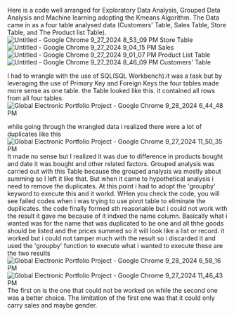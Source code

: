 Here is a code well arranged for Exploratory Data Analysis, Grouped Data Analysis and Machine learning adopting the Kmeans Algorithm.
The Data came in as a four table analysed data (Customers' Table, Sales Table, Store Table, and The Product list Table).
![Untitled - Google Chrome 9_27_2024 8_53_09 PM](https://github.com/user-attachments/assets/a10c30e8-93c8-421d-92a0-1389a72743aa)       Store Table
![Untitled - Google Chrome 9_27_2024 9_04_15 PM](https://github.com/user-attachments/assets/f2444a07-3d16-4911-82b9-074a30642460)       Sales 
![Untitled - Google Chrome 9_27_2024 9_01_07 PM](https://github.com/user-attachments/assets/109d1da7-5ec2-419d-9474-fa1620405109)  Product List Table
![Untitled - Google Chrome 9_27_2024 8_46_09 PM](https://github.com/user-attachments/assets/84779fd0-d74d-4a0f-9c43-c0e20b970d69)  Customers' Table

I had to wrangle with the use of SQL(SQL Workbench).it was a task but by leveraging the use of Primary Key and Foreign Keys the four tables made more sense as one table.
the Table looked like this. it contained all rows from all four tables.![Global Electronic Portfolio Project - Google Chrome 9_28_2024 6_44_48 PM](https://github.com/user-attachments/assets/f49878e5-67ae-4355-86dd-ae8f4a717958)

while going through the wrangled data i realized there were a lot of duplicates like this
![Global Electronic Portfolio Project - Google Chrome 9_27_2024 11_50_35 PM](https://github.com/user-attachments/assets/34ab3a86-7a89-46ac-9258-4b9c70c476e9)
It made no sense but I realized it was due to difference in products bought and date it was bought and other related factors.
Grouped analysis was carried out with this Table because the grouped analysis wa mostly about summing so I left it like that.
But when it came to hypothetical analysis i need to remove the duplicates. At this point i had to adopt the 'groupby' keyword to execute this and it workd. WHen you check the code,
you will see failed codes when i was trying to use pivot table to eliminate the dupilicates. the code finally formed sth reasonable but i could not work with the result it gave me because of it indxed the name column.
Basically what i wanted was for the name that was duplicated to be one and all thhe goods should be listed and the prices summed so it will look like a list or record. it worked but i could not tamper much with the
result so i discarded it and used the 'groupby' function to execute what i wanted to execute these are the two results
![Global Electronic Portfolio Project - Google Chrome 9_28_2024 6_58_16 PM](https://github.com/user-attachments/assets/d41aa295-71dc-4843-8b2f-559b4500de86)
![Global Electronic Portfolio Project - Google Chrome 9_27_2024 11_46_43 PM](https://github.com/user-attachments/assets/7f31f969-6443-4e0c-bf36-f5eec787897e)
The first on is the one that could not be worked on while the second one was a better choice.
The limitation of the first one was that it could only carry sales and maybe gender.


